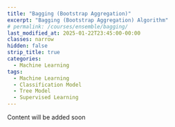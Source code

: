```yaml
---
title: "Bagging (Bootstrap Aggregation)"
excerpt: "Bagging (Bootstrap Aggregation) Algorithm"
# permalink: /courses/ensemble/bagging/
last_modified_at: 2025-01-22T23:45:00-00:00
classes: narrow
hidden: false
strip_title: true
categories:
  - Machine Learning
tags: 
  - Machine Learning
  - Classification Model
  - Tree Model
  - Supervised Learning
---
```

Content will be added soon